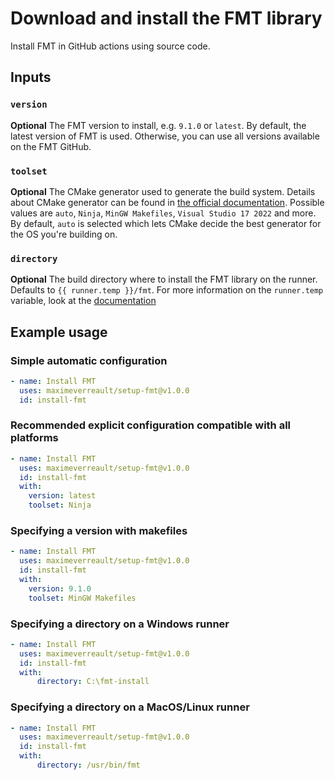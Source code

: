 # Download and install the FMT library

Install FMT in GitHub actions using source code.

## Inputs

### `version`

**Optional** The FMT version to install, e.g. `9.1.0` or `latest`.
By default, the latest version of FMT is used. Otherwise, you can use all versions available on the FMT GitHub.

### `toolset`

**Optional** The CMake generator used to generate the build system. Details about CMake generator can be found
in [the official documentation](https://cmake.org/cmake/help/latest/manual/cmake-generators.7.html). Possible values
are `auto`, `Ninja`, `MinGW Makefiles`, `Visual Studio 17 2022` and more.
By default, `auto` is selected which lets CMake decide the best generator for the OS you're building on.

### `directory`

**Optional** The build directory where to install the FMT library on the runner.
Defaults to `{{ runner.temp }}/fmt`. For more information on the `runner.temp` variable, look at
the [documentation](https://docs.github.com/en/actions/learn-github-actions/variables#default-environment-variables)

## Example usage

### Simple automatic configuration

```yml
- name: Install FMT
  uses: maximeverreault/setup-fmt@v1.0.0
  id: install-fmt
```

### Recommended explicit configuration compatible with all platforms

```yml
- name: Install FMT
  uses: maximeverreault/setup-fmt@v1.0.0
  id: install-fmt
  with:
    version: latest
    toolset: Ninja
```

### Specifying a version with makefiles

```yml
- name: Install FMT
  uses: maximeverreault/setup-fmt@v1.0.0
  id: install-fmt
  with:
    version: 9.1.0
    toolset: MinGW Makefiles
```

### Specifying a directory on a Windows runner

```yml
- name: Install FMT
  uses: maximeverreault/setup-fmt@v1.0.0
  id: install-fmt
  with:
      directory: C:\fmt-install
```

### Specifying a directory on a MacOS/Linux runner

```yml
- name: Install FMT
  uses: maximeverreault/setup-fmt@v1.0.0
  id: install-fmt
  with:
      directory: /usr/bin/fmt
```
